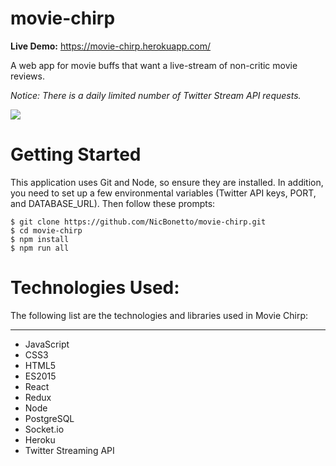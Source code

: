# movie-chirp
__Live Demo:__ https://movie-chirp.herokuapp.com/

A web app for movie buffs that want a live-stream of non-critic movie reviews.

*Notice: There is a daily limited number of Twitter Stream API requests.*

![](https://user-images.githubusercontent.com/28014739/29384416-d8cfccbe-8288-11e7-9238-4d8fcaff1df6.gif)

# Getting Started
This application uses Git and Node, so ensure they are installed. In addition, you need to set up a few environmental variables (Twitter API keys, PORT, and DATABASE_URL). Then follow these prompts: 

```
$ git clone https://github.com/NicBonetto/movie-chirp.git
$ cd movie-chirp
$ npm install
$ npm run all
```

# Technologies Used:
The following list are the technologies and libraries used in Movie Chirp:
***

+ JavaScript
+ CSS3
+ HTML5
+ ES2015
+ React
+ Redux
+ Node
+ PostgreSQL
+ Socket.io
+ Heroku
+ Twitter Streaming API
